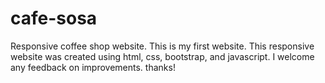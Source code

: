 # cafe-sosa
Responsive coffee shop website.
This is my first website.  This responsive website was created using html, css, bootstrap, and javascript.
I welcome any feedback on improvements.
thanks!
